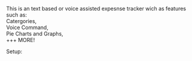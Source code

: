 This is an text based or voice assisted expesnse tracker wich as features such as:  
  Catergories,  
  Voice Command,  
  Pie Charts and Graphs,  
  +++ MORE!  
  
 Setup:
 
